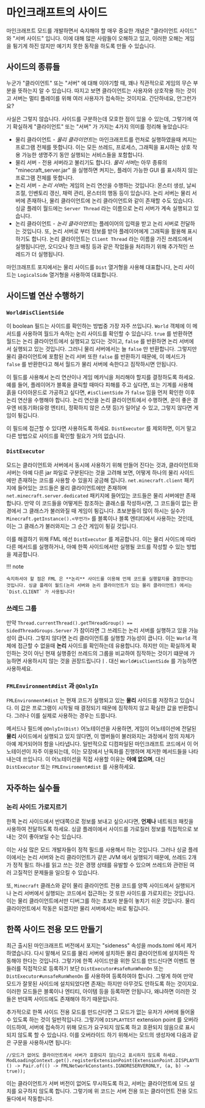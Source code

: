마인크래프트의 사이드
===================

마인크래프트 모드를 개발하면서 숙지해야 할 매우 중요한 개념은 "클라이언트 사이드" 와 "서버 사이드" 입니다. 이에 대해 많은 사람들이 오해하고 있고, 이러한 오해는 게임을 튕기게 하진 않지만 예기치 못한 동작을 하도록 만들 수 있습니다.

사이드의 종류들
------------------------

누군가 "클라이언트" 또는 "서버" 에 대해 이야기할 때,  꽤나 직관적으로 게임의 무슨 부분을 뜻하는지 알 수 있습니다. 따지고 보면 클라이언트는 사용자와 상호작용 하는 것이고 서버는 멀티 플레이를 위해 여러 사용자가 접속하는 것이지요. 간단하네요, 안그런가요?

사실은 그렇지 않습니다. 사이드를 구분하는데 모호한 점이 있을 수 있는데, 그렇기에 여기 확실하게 "클라이언트" 또는 "서버" 가 가지는 4가지 의미를 정리해 놓았습니다:

* 물리 클라이언트 - *물리 클라이언트*는 마인크래프트를 런처로 실행하였을때 켜지는 프로그램 전체를 뜻합니다. 이는 모든 쓰레드, 프로세스, 그래픽을 표시하는 상호 작용 가능한 생명주기 동안 실행되는 서비스들을 포함합니다.
* 물리 서버 - 전용 서버라고 불리기도 합니다. *물리 서버*는 아무 종류의 "minecraft_server.jar" 을 실행하면 켜지는, 플레이 가능한 GUI 를 표시하지 않는 프로그램 전체를 뜻합니다.
* 논리 서버 - *논리 서버*는 게임의 논리 연산을 수행하는 것입니다: 몬스터 생성, 날씨 조절, 인벤토리 갱신, 채력 관리, 몬스터의 행동 등이 있습니다. 논리 서버는 물리 서버에 존재하나, 물리 클라이언트에 논리 클라이언트와 같이 존재할 수도 있습니다. 싱글 플레이 월드에는 `Server Thread` 라는 이름으로 논리 서버가 계속 실행되고 있습니다.
* 논리 클라이언트 - *논리 클라이언트*는 플레이어의 입력을 받고 논리 서버로 전달하는 것입니다. 또, 논리 서버로 부터 정보를 받아 플레이어에게 그래픽을 활용해 표시하기도 합니다. 논리 클라이언트는 `Client Thread` 라는 이름을 가진 쓰레드에서 실행됩니다만, 오디오나 청크 배칭 등과 같은 작업들을 처리하기 위해 추가적인 쓰레드가 더 실행됩니다.

마인크래프트 포지에서는 물리 사이드를 `Dist` 열거형을 사용해 대표합니다, 논리 사이드는 `LogicalSide` 열거형을 사용하여 대표합니다.

사이드별 연산 수행하기
-----------------------------------

### `World#isClientSide`

이 boolean 필드는 사이드를 확인하는 방법중 가장 자주 쓰입니다. `World` 객체에 이 메서드를 사용하여 월드가 속하는 논리 사이드를 확인할 수 있습니다. `true` 를 반환하면 월드는 논리 클라이언트에서 실행되고 있다는 것이고, `false` 를 반환하면 논리 서버에서 실행되고 있는 것입니다. 그러니 물리 서버에서는 늘 `false` 만 반환합니다. 그렇지만 물리 클라이언트에 포함된 논리 서버 또한 `false` 를 반환하기 때문에, 이 메서드가 `false` 를 반환한다고 해서 월드가 물리 서버에 속한다고 짐작하시면 안됩니다.

이 필드를 사용해서 논리 연산이나 게임 메카닉을 처리해야 할지를 결정하도록 하세요. 예를 들어, 플레이어가 블록을 클릭할 때마다 피해를 주고 싶다면, 또는 기계를 사용해 흙을 다이아몬드로 가공하고 싶다면, `#isClientSide` 가 `false` 임을 먼저 확인한 이후 논리 연산을 수행해야 합니다. 논리 연산을 논리 클라이언트에서 수행하면, 운이 좋은 경우엔 비동기화(유령 엔티티, 정확하지 않은 스탯 등)가 일어날 수 있고, 그렇지 않다면 게임이 튕깁니다.

이 필드에 접근할 수 있다면 사용하도록 하세요. `DistExecutor` 를 제외하면, 이거 말고 다른 방법으로 사이드를 확인할 필요가 거의 없습니다.

### `DistExecutor`

모드는 클라이언트와 서버에서 동시에 사용하기 위해 만들어 진다는 것과, 클라이언트와 서버는 아예 다른 jar 파일로 구분된다는 것을 고려해 보면, 어떻게 하나의 물리 사이드에만 존재하는 코드를 사용할 수 있을지 궁금해 집니다. `net.minecraft.client` 패키지에 들어있는 코드들은 물리 클라이언트에만 존재하며 `net.minecraft.server.dedicated` 패키지에 들어있는 코드들은 물리 서버에만 존재합니다. 만약 이 코드들을 어떻게든 참조하는 클래스를 작성하시면, 그 코드들이 없는 환경에서 그 클래스가 불러와질 때 게임이 튕깁니다. 초보분들이 많이 하시는 실수가 `Minecraft.getInstance().<무언가>` 를 블록이나 블록 엔티티에서 사용하는 것인데, 이는 그 클래스가 불러와지는 그 순간 게임이 튕길 것입니다.

이를 해결하기 위해 FML 에선 `DistExecutor` 를 제공합니다. 이는 물리 사이드에 따라 다른 메서드를 실행하거나, 아예 한쪽 사이드에서만 실행될 코드를 작성할 수 있는 방법을 제공합니다.

!!! note

    숙지하셔야 할 점은 FML 은 **논리** 사이드를 이용해 언제 코드를 실행할지를 결정한다는 것입니다. 싱글 플레이 월드(논리 서버와 논리 클라이언트가 있는 물리 클라이언트) 에서는 `Dist.CLIENT` 가 사용됩니다!

### 쓰레드 그룹

만약 `Thread.currentThread().getTHreadGroup() == SidedThreadGroups.Server` 가 참이라면 그 쓰레드는 논리 서버를 실행하고 있을 가능성이 큽니다. 그렇지 않다면 논리 클라이언트를 실행할 가능성이 큽니다. 이는 `World` 객체에 접근할 수 없을때 **논리** 사이드를 확인하는데 유용합니다. 하지만 이는 확실하게 확인하는 것이 아닌 현재 실행중인 쓰레드의 그룹을 비교하여 짐작하는 것이기 떄문에 가능하면 사용하시지 않는 것을 권장드립니다ㅣ. 대신 `World#isClientSide` 를 가능하면 사용하세요.

### `FMLEnvironment#dist` 과 `@OnlyIn`

`FMLEnvironment#dist` 는 현재 코드가 실행되고 있는 **물리** 사이드를 저장하고 있습니다. 이 값은 프로그램이 시작될 때 결정되기 때문에 짐작하지 않고 확실한 값을 반환합니다. 그러나 이를 실제로 사용하는 경우는 드뭅니다.

메서드나 필드에 `@OnlyIn(Dist)` 어노테이션을 사용하면, 게임이 어노테이션에 전달된 **물리** 사이드에서 실행되고 있지 않다면, 이 멤버들이 불러와지는 과정에서 정의 자체가 아예 제거되어야 함을 나타냅니다. 일반적으로 디컴파일된 마인크래프트 코드에서 이 어노테이션이 자주 이용되는데, 이는 모장에서 난독화를 진행하며 제거한 메서드들을 나타내는데 쓰입니다. 이 어노테이션을 직접 사용할 이유는 **아예 없으며**, 대신 `DistExecutor` 또는 `FMLEnviroment#dist` 를 사용하세요.

자주하는 실수들
---------------

### 논리 사이드 가로지르기

한쪽 논리 사이드에서 반대쪽으로 정보를 보내고 싶으시다면, **언제나** 네트워크 패킷을 사용하여 전달하도록 하세요. 싱글 플레이에서 사이드를 가로질러 정보를 직접적으로 보내는 것이 좋아보일 수는 있습니다.

이는 사실 많은 모드 개발자들이 정적 필드를 사용해서 하는 것입니다. 그러나 싱글 플레이에서는 논리 서버와 논리 클라이언트가 같은 JVM 에서 실행되기 때문에, 쓰레드 2개가 정적 필드 하나를 읽고 쓰는 것은 경쟁 상태를 유발할 수 있으며 쓰레드와 관련된 여러 고질적인 문제들을 일으킬 수 있습니다.

또, `Minecraft` 클래스와 같이 물리 클라이언트 전용 코드를 양쪽 사이드에서 실행되거나 논리 서버에서 실행되는 코드에서 접근하는 것 또한 사이드를 가로지르는 것입니다. 이는 물리 클라이언트에서만 디버그를 하는 초보자 분들이 놓치기 쉬운 것입니다. 물리 클라이언트에서 작동은 되겠지만 물리 서버에서는 바로 튕깁니다.


한쪽 사이드 전용 모드 만들기
----------------------

최근 출시된 마인크래프트 버전에서 포지는 "sideness" 속성을 mods.toml 에서 제거하였습니다. 다시 말해서 모드를 물리 서버에 설치하든 물리 클라이언트에 설치하든 작동해야 한다는 것입니다. 그렇기에 한쪽 사이드만을 위한 모드를 만드신다면 이벤트 핸들러를 직접적으로 등록하기 보단 `DistExecutor#safeRunWhenOn` 또는 `DistExecutor#unsafeRunWhenOn` 를 사용하여 등록하여야 합니다. 그렇게 하여 만약 모드가 잘못된 사이드에 설치되었다면 존재는 하지만 아무것도 안하도록 하는 것이지요. 이러한 모드들은 블록이나 엔티티, 아이템 등을 등록하면 안됩니다, 왜냐하면 이러한 것들은 반대쪽 사이드에도 존재해야 하기 때문입니다.

추가적으로 한쪽 사이드 전용 모드를 만드신다면 그 모드가 없는 유저가 서버에 들어올 수 있도록 하는 것이 일반적입니다. 그렇기에 `DISPLAYTEST` extension point 를 오버라이드하여, 서버에 접속하기 위해 모드가 요구되지 않도록 하고 호환되지 않음으로 표시되지 않도록 할 수 있습니다. 이를 오버라이드 하기 위해서는 모드의 생성자에 다음과 같은 구문을 사용하시면 됩니다:
```
//모드가 없어도 클라이언트에서 서버가 호환되지 않는다고 표시하지 않도록 하세요.
ModLoadingContext.get().registerExtensionPoint(ExtensionPoint.DISPLAYTEST, () -> Pair.of(() -> FMLNetworkConstants.IGNORESERVERONLY, (a, b) -> true));
```
이는 클라이언트가 서버 버전이 없어도 무시하도록 하고, 서버는 클라이언트에 모드 설치를 요구하지 않도록 합니다. 그렇기에 위 코드는 서버 전용 또는 클라이언트 전용 모드 둘다에서 작동합니다.
